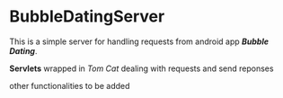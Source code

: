 # BubbleDatingServer
This is a simple server for handling requests from android app <strong><em>Bubble Dating</em></strong>. 


<strong>Servlets</strong> wrapped in <em>Tom Cat</em> dealing with requests and send reponses

other functionalities to be added
